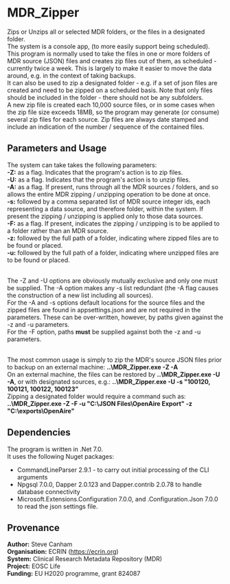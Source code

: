 # MDR_Zipper

Zips or Unzips all or selected MDR folders, or the files in a designated folder.<br/>
The system is a console app, (to more easily support being scheduled).<br/>
This program is normally used to take the files in one or more folders of MDR source (JSON) files and creates zip files out of them, as scheduled - currently twice a week.
This is largely to make it easier to move the data around, e.g. in the context of taking backups.<br/>
It can also be used to zip a designated folder - e.g. if a set of json files are created and need to be zipped on a scheduled basis. Note that only files should be included in the folder - there should not be any subfolders.<br/>
A new zip file is created each 10,000 source files, or in some cases when the zip file size exceeds 18MB, so the program may generate (or consume) several zip files for each source. Zip files are always date stamped and include an indication of the number / sequence of the contained files.<br/>

## Parameters and Usage
The system can take takes the following parameters:<br/>
**-Z:** as a flag. Indicates that the program's action is to zip files.<br/>
**-U:** as a flag. Indicates that the program's action is to unzip files.<br/>
**-A:** as a flag. If present, runs through all the MDR sources / folders, and so allows the entire MDR zipping / unzipping operation to be done at once.<br/>
**-s:** followed by a comma separated list of MDR source integer ids, each representing a data source, and therefore folder, within the system. If present the zipping / unzipping is applied only to those data sources.<br/>
**-F:** as a flag. If present, indicates the zipping / unzipping is to be applied to a folder rather than an MDR source. <br/>
**-z:** followed by the full path of a folder, indicating where zipped files are to be found or placed.<br/>
**-u:** followed by the full path of a folder, indicating where unzipped files are to be found or placed. <br/><br/>

The -Z and -U options are obviously mutually exclusive and only one must be supplied. The -A option makes any -s list redundant (the -A flag causes the construction of a new list including all sources).<br/>
For the -A and -s options default locations for the source files and the zipped files are found in appsettings.json and are not required in the parameters. These can be over-written, however, by paths given against the -z and -u parameters.<br/> 
For the -F option, paths **must** be supplied against both the -z and -u parameters.<br/><br/>

The most common usage is simply to zip the MDR's source JSON files prior to backup on an external machine: **..\MDR_Zipper.exe -Z -A**<br/>
On an external machine, the files can be restored by **..\MDR_Zipper.exe -U -A**, or with designated sources, e.g.: **..\MDR_Zipper.exe -U -s "100120, 100121, 100122, 100123"**<br/>
Zipping a designated folder would require a command such as: **..\MDR_Zipper.exe -Z -F -u "C:\JSON Files\OpenAire Export" -z "C:\exports\OpenAire"**<br/>

## Dependencies
The program is written in .Net 7.0. <br/>
It uses the following Nuget packages:
* CommandLineParser 2.9.1 - to carry out initial processing of the CLI arguments
* Npgsql 7.0.0, Dapper 2.0.123 and Dapper.contrib 2.0.78 to handle database connectivity
* Microsoft.Extensions.Configuration 7.0.0, and .Configuration.Json 7.0.0 to read the json settings file.

## Provenance
**Author:** Steve Canham<br/>
**Organisation:** ECRIN (https://ecrin.org)<br/>
**System:** Clinical Research Metadata Repository (MDR)<br/>
**Project:** EOSC Life<br/>
**Funding:** EU H2020 programme, grant 824087
